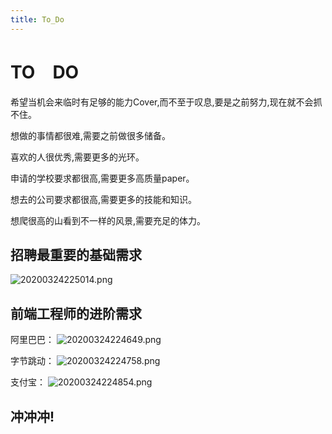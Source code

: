 ```yaml
---
title: To_Do
---
```

# TO　DO

希望当机会来临时有足够的能力Cover,而不至于叹息,要是之前努力,现在就不会抓不住。

想做的事情都很难,需要之前做很多储备。

喜欢的人很优秀,需要更多的光环。

申请的学校要求都很高,需要更多高质量paper。

想去的公司要求都很高,需要更多的技能和知识。

想爬很高的山看到不一样的风景,需要充足的体力。

## 招聘最重要的基础需求

![20200324225014.png](https://raw.githubusercontent.com/fengwei2002/Pictures_02/master/img/20200324225014.png)

## 前端工程师的进阶需求

阿里巴巴：
![20200324224649.png](https://raw.githubusercontent.com/fengwei2002/Pictures_02/master/img/20200324224649.png)

字节跳动：
![20200324224758.png](https://raw.githubusercontent.com/fengwei2002/Pictures_02/master/img/20200324224758.png)

支付宝：
![20200324224854.png](https://raw.githubusercontent.com/fengwei2002/Pictures_02/master/img/20200324224854.png)

## 冲冲冲!